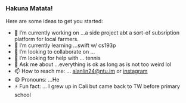 ### Hakuna Matata!

<!--
**alanlin24/alanlin24** is a ✨ _special_ ✨ repository because its `README.md` (this file) appears on your GitHub profile.
-->
Here are some ideas to get you started:

- 🔭 I’m currently working on ...a side project abt a sort-of subsription platform for local farmers.
- 🌱 I’m currently learning ...swift w/ cs193p
- 👯 I’m looking to collaborate on ...
- 🤔 I’m looking for help with ... tennis
- 💬 Ask me about ...everything is ok as long as is not too weird lol
- 📫 How to reach me: ... alanlin24@ntu.im or [instagram](https://www.instagram.com/alanlin24/)
- 😄 Pronouns: ...He
- ⚡ Fun fact: ... I grew up in Cali but came back to TW before primary school
